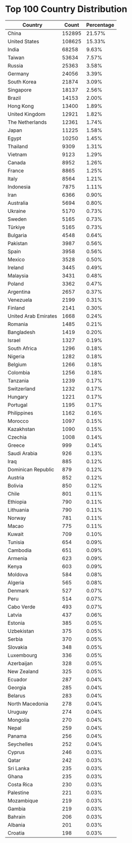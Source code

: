 # Top 100 Country Distribution
| Country | Count | Percentage |
|----|----|----|
| China | 152895 | 21.57% |
| United States | 108625 | 15.33% |
| India | 68258 | 9.63% |
| Taiwan | 53634 | 7.57% |
| Russia | 25363 | 3.58% |
| Germany | 24056 | 3.39% |
| South Korea | 21874 | 3.09% |
| Singapore | 18137 | 2.56% |
| Brazil | 14153 | 2.00% |
| Hong Kong | 13400 | 1.89% |
| United Kingdom | 12921 | 1.82% |
| The Netherlands | 12361 | 1.74% |
| Japan | 11225 | 1.58% |
| Egypt | 10250 | 1.45% |
| Thailand | 9309 | 1.31% |
| Vietnam | 9123 | 1.29% |
| Canada | 8952 | 1.26% |
| France | 8865 | 1.25% |
| Italy | 8564 | 1.21% |
| Indonesia | 7875 | 1.11% |
| Iran | 6366 | 0.90% |
| Australia | 5694 | 0.80% |
| Ukraine | 5170 | 0.73% |
| Sweden | 5165 | 0.73% |
| Türkiye | 5165 | 0.73% |
| Bulgaria | 4548 | 0.64% |
| Pakistan | 3987 | 0.56% |
| Spain | 3958 | 0.56% |
| Mexico | 3528 | 0.50% |
| Ireland | 3445 | 0.49% |
| Malaysia | 3431 | 0.48% |
| Poland | 3362 | 0.47% |
| Argentina | 2657 | 0.37% |
| Venezuela | 2199 | 0.31% |
| Finland | 2141 | 0.30% |
| United Arab Emirates | 1668 | 0.24% |
| Romania | 1485 | 0.21% |
| Bangladesh | 1419 | 0.20% |
| Israel | 1327 | 0.19% |
| South Africa | 1296 | 0.18% |
| Nigeria | 1282 | 0.18% |
| Belgium | 1266 | 0.18% |
| Colombia | 1256 | 0.18% |
| Tanzania | 1239 | 0.17% |
| Switzerland | 1232 | 0.17% |
| Hungary | 1221 | 0.17% |
| Portugal | 1195 | 0.17% |
| Philippines | 1162 | 0.16% |
| Morocco | 1097 | 0.15% |
| Kazakhstan | 1090 | 0.15% |
| Czechia | 1008 | 0.14% |
| Greece | 999 | 0.14% |
| Saudi Arabia | 926 | 0.13% |
| Iraq | 885 | 0.12% |
| Dominican Republic | 879 | 0.12% |
| Austria | 852 | 0.12% |
| Bolivia | 850 | 0.12% |
| Chile | 801 | 0.11% |
| Ethiopia | 790 | 0.11% |
| Lithuania | 790 | 0.11% |
| Norway | 781 | 0.11% |
| Macao | 775 | 0.11% |
| Kuwait | 709 | 0.10% |
| Tunisia | 654 | 0.09% |
| Cambodia | 651 | 0.09% |
| Armenia | 623 | 0.09% |
| Kenya | 603 | 0.09% |
| Moldova | 584 | 0.08% |
| Algeria | 565 | 0.08% |
| Denmark | 527 | 0.07% |
| Peru | 514 | 0.07% |
| Cabo Verde | 493 | 0.07% |
| Latvia | 437 | 0.06% |
| Estonia | 385 | 0.05% |
| Uzbekistan | 375 | 0.05% |
| Serbia | 370 | 0.05% |
| Slovakia | 348 | 0.05% |
| Luxembourg | 336 | 0.05% |
| Azerbaijan | 328 | 0.05% |
| New Zealand | 325 | 0.05% |
| Ecuador | 287 | 0.04% |
| Georgia | 285 | 0.04% |
| Belarus | 283 | 0.04% |
| North Macedonia | 278 | 0.04% |
| Uruguay | 274 | 0.04% |
| Mongolia | 270 | 0.04% |
| Nepal | 259 | 0.04% |
| Panama | 256 | 0.04% |
| Seychelles | 252 | 0.04% |
| Cyprus | 246 | 0.03% |
| Qatar | 242 | 0.03% |
| Sri Lanka | 235 | 0.03% |
| Ghana | 235 | 0.03% |
| Costa Rica | 230 | 0.03% |
| Palestine | 221 | 0.03% |
| Mozambique | 219 | 0.03% |
| Gambia | 219 | 0.03% |
| Bahrain | 206 | 0.03% |
| Albania | 201 | 0.03% |
| Croatia | 198 | 0.03% |
